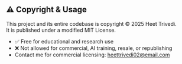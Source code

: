 ## ⚠️ Copyright & Usage

This project and its entire codebase is copyright © 2025 Heet Trivedi.  
It is published under a modified MIT License.

- ✅ Free for educational and research use  
- ❌ Not allowed for commercial, AI training, resale, or republishing  
- Contact me for commercial licensing: heettrivedi02@email.com

